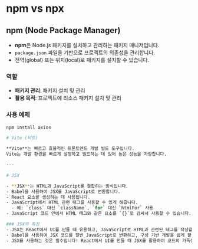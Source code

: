 # npm vs npx

## npm (Node Package Manager)

- **npm**은 Node.js 패키지를 설치하고 관리하는 패키지 매니저입니다.
- `package.json` 파일을 기반으로 프로젝트의 의존성을 관리합니다.
- 전역(global) 또는 위치(local)로 패키지를 설치할 수 있습니다.

### 역할
- **패키지 관리**: 패키지 설치 및 관리
- **활용 목적**: 프로젝트에 리소스 패키지 설치 및 관리

### 사용 예제
```bash
npm install axios

# Vite (비트)

**Vite**는 빠르고 효율적인 프론트엔드 개발 빌드 도구입니다.  
Vite는 개발 환경을 빠르게 설정하고 빌드하는 데 있어 높은 성능을 자랑합니다.

---

# JSX

- **JSX**는 HTML과 JavaScript를 결합하는 방식입니다.
- Babel을 사용하여 JSX를 JavaScript로 변환합니다.
- React 요소를 생성하는 데 사용됩니다.
- JavaScript에서 HTML 관련 태그를 사용할 수 있게 해줍니다.
  - 예: `class` 대신 `className`, `for` 대신 `htmlFor` 사용
- JavaScript 코드 안에서 HTML 태그와 같은 요소를 `{}`로 감싸서 사용할 수 있습니다.

### JSX의 특징
- JSX는 React에서 UI를 만들 때 유용하고, JavaScript로 HTML과 관련된 태그를 작성할 수 있게 해줍니다.
- Babel을 사용하여 JSX 코드를 일반 JavaScript로 변환하고, 구성 기반 개발을 쉽게 할 수 있습니다.
- JSX를 사용하는 것은 필수입니다! React에서 UI를 만들 때 JSX를 활용하여 코드의 가독성을 높이고 효율적인 개발이 가능합니다.
